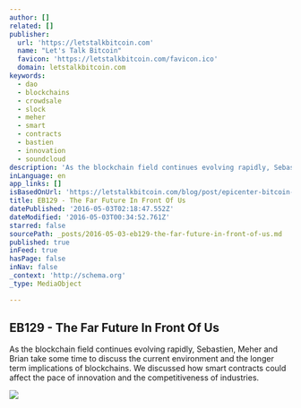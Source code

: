 ```yaml
---
author: []
related: []
publisher:
  url: 'https://letstalkbitcoin.com'
  name: "Let's Talk Bitcoin"
  favicon: 'https://letstalkbitcoin.com/favicon.ico'
  domain: letstalkbitcoin.com
keywords:
  - dao
  - blockchains
  - crowdsale
  - slock
  - meher
  - smart
  - contracts
  - bastien
  - innovation
  - soundcloud
description: 'As the blockchain field continues evolving rapidly, Sebastien, Meher and Brian take some time to discuss the current environment and the longer term implications of blockchains. We discussed how smart contracts could affect the pace of innovation and the competitiveness of industries.'
inLanguage: en
app_links: []
isBasedOnUrl: 'https://letstalkbitcoin.com/blog/post/epicenter-bitcoin-129-the-far-future-in-front-of-us'
title: EB129 - The Far Future In Front Of Us
datePublished: '2016-05-03T02:18:47.552Z'
dateModified: '2016-05-03T00:34:52.761Z'
starred: false
sourcePath: _posts/2016-05-03-eb129-the-far-future-in-front-of-us.md
published: true
inFeed: true
hasPage: false
inNav: false
_context: 'http://schema.org'
_type: MediaObject

---
```

<article style=""><h1>EB129 - The Far Future In Front Of Us</h1><p>As the blockchain field continues evolving rapidly, Sebastien, Meher and Brian take some time to discuss the current environment and the longer term implications of blockchains. We discussed how smart contracts could affect the pace of innovation and the competitiveness of industries.</p><img src="https://letstalkbitcoin.com/files/blogs/1777-e67ee0bd4aed961d76744b8f3a2ea3c725ec9353ed15c3f98ce5d07938788acc.jpg" /></article>